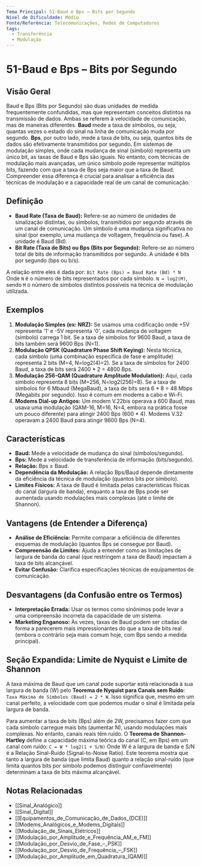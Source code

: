 ```yaml
---
Tema Principal: 51-Baud e Bps – Bits por Segundo
Nível de Dificuldade: Médio
Fonte/Referência: Telecomunicações, Redes de Computadores
tags:
  - Transferência
  - Modulação
---
```


# 51-Baud e Bps – Bits por Segundo

## Visão Geral

Baud e Bps (Bits por Segundo) são duas unidades de medida frequentemente confundidas, mas que representam conceitos distintos na transmissão de dados. Ambas se referem à velocidade de comunicação, mas de maneiras diferentes. **Baud** mede a taxa de símbolos, ou seja, quantas vezes o estado do sinal na linha de comunicação muda por segundo. **Bps**, por outro lado, mede a taxa de bits, ou seja, quantos bits de dados são efetivamente transmitidos por segundo. Em sistemas de modulação simples, onde cada mudança de sinal (símbolo) representa um único bit, as taxas de Baud e Bps são iguais. No entanto, com técnicas de modulação mais avançadas, um único símbolo pode representar múltiplos bits, fazendo com que a taxa de Bps seja maior que a taxa de Baud. Compreender essa diferença é crucial para analisar a eficiência das técnicas de modulação e a capacidade real de um canal de comunicação.

## Definição

*   **Baud Rate (Taxa de Baud):** Refere-se ao número de unidades de sinalização distintas, ou símbolos, transmitidos por segundo através de um canal de comunicação. Um símbolo é uma mudança significativa no sinal (por exemplo, uma mudança de voltagem, frequência ou fase). A unidade é Baud (Bd).
*   **Bit Rate (Taxa de Bits) ou Bps (Bits por Segundo):** Refere-se ao número total de bits de informação transmitidos por segundo. A unidade é bits por segundo (bps ou b/s).

A relação entre eles é dada por:
`Bit Rate (Bps) = Baud Rate (Bd) * N`
Onde `N` é o número de bits representados por cada símbolo. `N = log2(M)`, sendo `M` o número de símbolos distintos possíveis na técnica de modulação utilizada.

## Exemplos

1.  **Modulação Simples (ex: NRZ):** Se usamos uma codificação onde +5V representa '1' e -5V representa '0', cada mudança de voltagem (símbolo) carrega 1 bit. Se a taxa de símbolos for 9600 Baud, a taxa de bits também será 9600 Bps (N=1).
2.  **Modulação QPSK (Quadrature Phase Shift Keying):** Nesta técnica, cada símbolo (uma combinação específica de fase e amplitude) representa 2 bits (M=4, N=log2(4)=2). Se a taxa de símbolos for 2400 Baud, a taxa de bits será 2400 * 2 = 4800 Bps.
3.  **Modulação 256-QAM (Quadrature Amplitude Modulation):** Aqui, cada símbolo representa 8 bits (M=256, N=log2(256)=8). Se a taxa de símbolos for 6 Mbaud (MegaBaud), a taxa de bits será 6 * 8 = 48 Mbps (Megabits por segundo). Isso é comum em modems a cabo e Wi-Fi.
4.  **Modems Dial-up Antigos:** Um modem V.22bis operava a 600 Baud, mas usava uma modulação (QAM-16, M=16, N=4, embora na prática fosse um pouco diferente) para atingir 2400 Bps (600 * 4). Modems V.32 operavam a 2400 Baud para atingir 9600 Bps (N=4).

## Características

*   **Baud:** Mede a velocidade de mudança do sinal (símbolos/segundo).
*   **Bps:** Mede a velocidade de transferência de informação (bits/segundo).
*   **Relação:** Bps ≥ Baud.
*   **Dependência da Modulação:** A relação Bps/Baud depende diretamente da eficiência da técnica de modulação (quantos bits por símbolo).
*   **Limites Físicos:** A taxa de Baud é limitada pelas características físicas do canal (largura de banda), enquanto a taxa de Bps pode ser aumentada usando modulações mais complexas (até o limite de Shannon).

## Vantagens (de Entender a Diferença)

*   **Análise de Eficiência:** Permite comparar a eficiência de diferentes esquemas de modulação (quantos Bps se consegue por Baud).
*   **Compreensão de Limites:** Ajuda a entender como as limitações de largura de banda do canal (que restringem a taxa de Baud) impactam a taxa de bits alcançável.
*   **Evitar Confusão:** Clarifica especificações técnicas de equipamentos de comunicação.

## Desvantagens (da Confusão entre os Termos)

*   **Interpretação Errada:** Usar os termos como sinônimos pode levar a uma compreensão incorreta da capacidade de um sistema.
*   **Marketing Enganoso:** Às vezes, taxas de Baud podem ser citadas de forma a parecerem mais impressionantes do que a taxa de bits real (embora o contrário seja mais comum hoje, com Bps sendo a medida principal).

## Seção Expandida: Limite de Nyquist e Limite de Shannon

A taxa máxima de Baud que um canal pode suportar está relacionada à sua largura de banda (W) pelo **Teorema de Nyquist para Canais sem Ruído**: `Taxa Máxima de Símbolos (Baud) = 2 * W`. Isso significa que, mesmo em um canal perfeito, a velocidade com que podemos mudar o sinal é limitada pela largura de banda.

Para aumentar a taxa de bits (Bps) além de 2W, precisamos fazer com que cada símbolo carregue mais bits (aumentar N), usando modulações mais complexas. No entanto, canais reais têm ruído. O **Teorema de Shannon-Hartley** define a capacidade máxima teórica do canal (C, em Bps) em um canal com ruído:
`C = W * log2(1 + S/N)`
Onde W é a largura de banda e S/N é a Relação Sinal-Ruído (Signal-to-Noise Ratio). Este teorema mostra que tanto a largura de banda (que limita Baud) quanto a relação sinal-ruído (que limita quantos bits por símbolo podemos distinguir confiavelmente) determinam a taxa de bits máxima alcançável.

## Notas Relacionadas

*   [[Sinal_Analógico]]
*   [[Sinal_Digital]]
*   [[Equipamentos_de_Comunicação_de_Dados_(DCE)]]
*   [[Modems_Analógicos_e_Modems_Digitais]]
*   [[Modulação_de_Sinais_Elétricos]]
*   [[Modulação_por_Amplitude_e_Frequência_AM_e_FM]]
*   [[Modulação_por_Desvio_de_Fase_–_PSK]]
*   [[Modulação_por_Desvio_de_Frequência_–_FSK]]
*   [[Modulação_por_Amplitude_em_Quadratura_(QAM)]]


